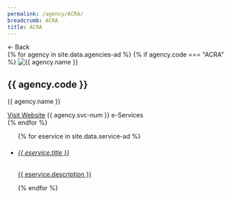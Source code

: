 ```yaml
---
permalink: /agency/ACRA/
breadcrumb: ACRA
title: ACRA
---
```


<div class="agency">
  <div class="controls">
    <span class="back-button">← Back</span>
   </div>
  
  <div class="agency-header">
    {% for agency in site.data.agencies-ad %}  {% if agency.code === "ACRA" %}  
      <img src="{{ agency.code }}" alt="{{ agency.name }}" />
        <div class="agency-details">
          <div class="agency-name">
            <h2>{{ agency.code }}</h2>
            <p>{{ agency.name }}</p>
          </div>
          <div class="agency-meta">
            <a href="{{ agency.website }}">Visit Website</a>
            <span>{{ agency.svc-num }} e-Services </span>
          </div>
        </div>      
      {% endfor %}
   </div>
   
  <div class="agency-body">
  <ul>
  {% for eservice in site.data.service-ad %}  
    <li class="list-item">
      <a href="{{ eservice.url }}">        
        <div class="list-item-text">
          <h6>{{ eservice.title }}</h6>
          <p>{{ eservice.description }}</p>
        </div>
      </a>
    </li>           
    {% endfor %} 
  </ul>
  </div>

 </div>
